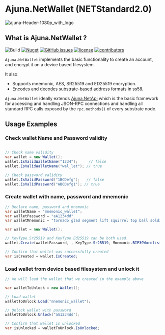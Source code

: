 # Ajuna.NetWallet (NETStandard2.0)
![ajuna-Header-1080p_with_logo](https://user-images.githubusercontent.com/17710198/136852531-d9eb47cd-efcd-4c88-bdbf-78dfcbffe287.png)

## What is Ajuna.NetWallet ?
![Build](https://github.com/ajuna-network/Ajuna.NetWallet/actions/workflows/build.yml/badge.svg)
[![Nuget](https://img.shields.io/nuget/v/Ajuna.NetWallet)](https://www.nuget.org/packages/Ajuna.NetWallet/)
[![GitHub issues](https://img.shields.io/github/issues/ajuna-network/Ajuna.NetWallet.svg)](https://github.com/ajuna-network/Ajuna.NetWallet/issues)
[![license](https://img.shields.io/github/license/ajuna-network/Ajuna.NetWallet)](https://github.com/ajuna-network/Ajuna.NetWallet/blob/origin/LICENSE)
[![contributors](https://img.shields.io/github/contributors/ajuna-network/Ajuna.NetWallet)](https://github.com/ajuna-network/Ajuna.NetWallet/graphs/contributors)  

`Ajuna.NetWallet` implements the basic functionality to create an account, and encrypt it on a device based filesystem.

It also:
- Supports mnemonic, AES, SR25519 and ED25519 encryption.
- Encodes and decodes substrate-based address formats in ss58.


`Ajuna.NetWallet` ideally extends [Ajuna.NetApi](https://github.com/ajuna-network/Ajuna.NetApi) which is the basic framework for accessing and handling JSON-RPC connections and handling all standard RPC calls exposed by the `rpc.methods()` of every substrate node.



## Usage Examples


### Check wallet Name and Password validity

```c#

// Check name validity
var wallet = new Wallet();
wallet.IsValidWalletName("1234");     // false
wallet.IsValidWalletName("wal_let"); // true

// Check password validity
wallet.IsValidPassword("1BCDefg");   // false
wallet.IsValidPassword("ABCDefg1"); // true

```


### Create wallet with name, password and mnemonic

```c#
// Declare name, password and mnemonic
var walletName = "mnemonic_wallet";
var walletPassword = "aA1234dd"
var walletMnemonic = "tornado glad segment lift squirrel top ball soldier joy sudden edit advice";

var wallet = new Wallet();

// KeyType.Sr25519 and KeyType.Ed25519 can be both used. 
wallet.Create(walletPassword, , KeyType.Sr25519, Mnemonic.BIP39Wordlist.English , walletName);

// Confirm that wallet was successfully created
var isCreated = wallet.IsCreated;
```


### Load wallet from device based filesystem and unlock it

```c#
// We will load the wallet that we created in the example above

var walletToUnlock = new Wallet();

// Load wallet
walletToUnlock.Load("mnemonic_wallet");

// Unlock wallet with password
walletToUnlock.Unlock("aA1234dd");

// Confirm that wallet is unlocked
var isUnlocked = walletToUnlock.IsUnlocked;
```

